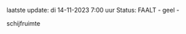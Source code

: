 laatste update: 
di 14-11-2023  7:00   uur 
Status: FAALT - geel - 
<div class="service Y">schijfruimte</div>